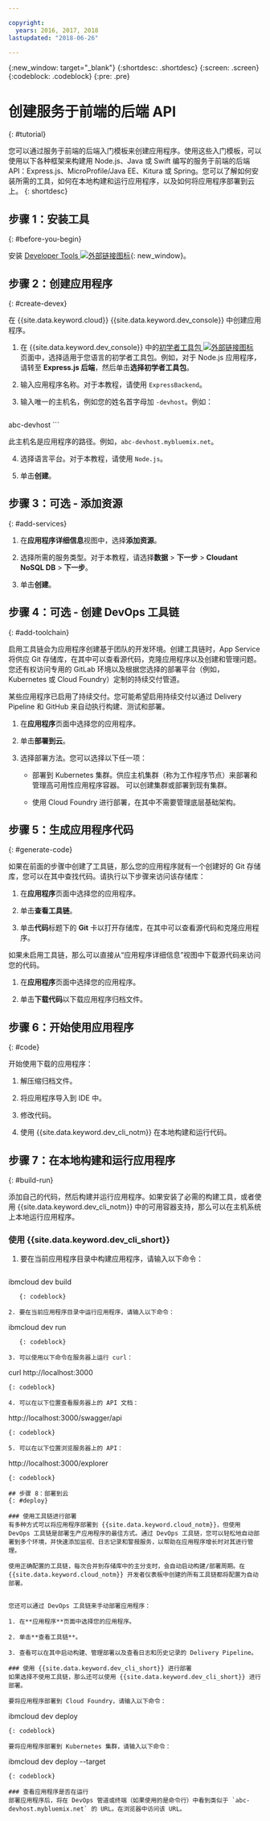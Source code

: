 ```yaml
---

copyright:
  years: 2016, 2017, 2018
lastupdated: "2018-06-26"

---
```


{:new_window: target="_blank"}
{:shortdesc: .shortdesc}
{:screen: .screen}
{:codeblock: .codeblock}
{:pre: .pre}

# 创建服务于前端的后端 API
{: #tutorial}

您可以通过服务于前端的后端入门模板来创建应用程序。使用这些入门模板，可以使用以下各种框架来构建用 Node.js、Java 或 Swift 编写的服务于前端的后端 API：Express.js、MicroProfile/Java EE、Kitura 或 Spring。您可以了解如何安装所需的工具，如何在本地构建和运行应用程序，以及如何将应用程序部署到云上。
{: shortdesc}

## 步骤 1：安装工具
{: #before-you-begin}

安装 [Developer Tools ![外部链接图标](../../icons/launch-glyph.svg "外部链接图标")](https://github.com/IBM-Bluemix/ibm-cloud-developer-tools){: new_window}。

## 步骤 2：创建应用程序
{: #create-devex}

在 {{site.data.keyword.cloud}} {{site.data.keyword.dev_console}} 中创建应用程序。

1. 在 {{site.data.keyword.dev_console}} 中的[初学者工具包 ![外部链接图标](../../icons/launch-glyph.svg "外部链接图标")](https://console.ng.bluemix.net/developer/appservice/starter-kits/) 页面中，选择适用于您语言的初学者工具包。例如，对于 Node.js 应用程序，请转至 **Express.js 后端**，然后单击**选择初学者工具包**。

2. 输入应用程序名称。对于本教程，请使用 `ExpressBackend`。

3. 输入唯一的主机名，例如您的姓名首字母加 `-devhost`。例如：

   ```
abc-devhost
	```

   此主机名是应用程序的路径。例如，`abc-devhost.mybluemix.net`。

4. 选择语言平台。对于本教程，请使用 `Node.js`。

5. 单击**创建**。

## 步骤 3：可选 - 添加资源
{: #add-services}

1. 在**应用程序详细信息**视图中，选择**添加资源**。

2. 选择所需的服务类型。对于本教程，请选择**数据** > **下一步** > **Cloudant NoSQL DB** > **下一步**。

3. 单击**创建**。

## 步骤 4：可选 - 创建 DevOps 工具链
{: #add-toolchain}

启用工具链会为应用程序创建基于团队的开发环境。创建工具链时，App Service 将供应 Git 存储库，在其中可以查看源代码，克隆应用程序以及创建和管理问题。您还有权访问专用的 GitLab 环境以及根据您选择的部署平台（例如，Kubernetes 或 Cloud Foundry）定制的持续交付管道。

某些应用程序已启用了持续交付。您可能希望启用持续交付以通过 Delivery Pipeline 和 GitHub 来自动执行构建、测试和部署。

1. 在**应用程序**页面中选择您的应用程序。

2. 单击**部署到云**。

3. 选择部署方法。您可以选择以下任一项：

	* 部署到 Kubernetes 集群。供应主机集群（称为工作程序节点）来部署和管理高可用性应用程序容器。
可以创建集群或部署到现有集群。

	* 使用 Cloud Foundry 进行部署，在其中不需要管理底层基础架构。

## 步骤 5：生成应用程序代码
{: #generate-code}

如果在前面的步骤中创建了工具链，那么您的应用程序就有一个创建好的 Git 存储库，您可以在其中查找代码。请执行以下步骤来访问该存储库：


1. 在**应用程序**页面中选择您的应用程序。

2. 单击**查看工具链**。

3. 单击**代码**标题下的 **Git** 卡以打开存储库，在其中可以查看源代码和克隆应用程序。

如果未启用工具链，那么可以直接从“应用程序详细信息”视图中下载源代码来访问您的代码。

1. 在**应用程序**页面中选择您的应用程序。

2. 单击**下载代码**以下载应用程序归档文件。

## 步骤 6：开始使用应用程序
{: #code}

开始使用下载的应用程序：

1. 解压缩归档文件。

2. 将应用程序导入到 IDE 中。

3. 修改代码。

4. 使用 {{site.data.keyword.dev_cli_notm}} 在本地构建和运行代码。

## 步骤 7：在本地构建和运行应用程序
{: #build-run}

添加自己的代码，然后构建并运行应用程序。如果安装了必需的构建工具，或者使用 {{site.data.keyword.dev_cli_notm}} 中的可用容器支持，那么可以在主机系统上本地运行应用程序。

### 使用 {{site.data.keyword.dev_cli_short}}

1. 要在当前应用程序目录中构建应用程序，请输入以下命令：

   ```
ibmcloud dev build
```
   {: codeblock}

2. 要在当前应用程序目录中运行应用程序，请输入以下命令：

   ```
ibmcloud dev run
```
   {: codeblock}

3. 可以使用以下命令在服务器上运行 curl：

   ```
   curl http://localhost:3000
   ```
   {: codeblock}

4. 可以在以下位置查看服务器上的 API 文档：

   ```
   http://localhost:3000/swagger/api
   ```
   {: codeblock}

5. 可以在以下位置浏览服务器上的 API：

   ```
   http://localhost:3000/explorer
   ```
   {: codeblock}

## 步骤 8：部署到云
{: #deploy}

### 使用工具链进行部署
有多种方式可以将应用程序部署到 {{site.data.keyword.cloud_notm}}，但使用 DevOps 工具链是部署生产应用程序的最佳方式。通过 DevOps 工具链，您可以轻松地自动部署到多个环境，并快速添加监视、日志记录和警报服务，以帮助在应用程序增长时对其进行管理。

使用正确配置的工具链，每次合并到存储库中的主分支时，会自动启动构建/部署周期。在 {{site.data.keyword.cloud_notm}} 开发者仪表板中创建的所有工具链都将配置为自动部署。


您还可以通过 DevOps 工具链来手动部署应用程序：

1. 在**应用程序**页面中选择您的应用程序。

2. 单击**查看工具链**。

3. 查看可以在其中启动构建、管理部署以及查看日志和历史记录的 Delivery Pipeline。

### 使用 {{site.data.keyword.dev_cli_short}} 进行部署
如果选择不使用工具链，那么还可以使用 {{site.data.keyword.dev_cli_short}} 进行部署。

要将应用程序部署到 Cloud Foundry，请输入以下命令：

```
ibmcloud dev deploy
```
{: codeblock}

要将应用程序部署到 Kubernetes 集群，请输入以下命令：

```
ibmcloud dev deploy --target <container>
```
{: codeblock}

### 查看应用程序是否在运行
部署应用程序后，将在 DevOps 管道或终端（如果使用的是命令行）中看到类似于 `abc-devhost.mybluemix.net` 的 URL。在浏览器中访问该 URL。
